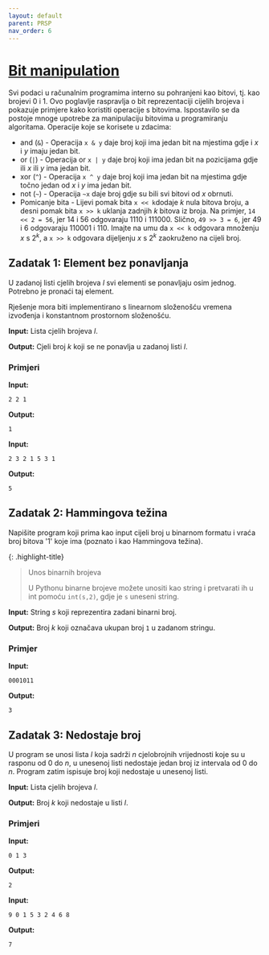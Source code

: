 ```yaml
---
layout: default
parent: PRSP
nav_order: 6
---
```


# [Bit manipulation](https://cses.fi/book/book.pdf#chapter.10)

Svi podaci u računalnim programima interno su pohranjeni kao bitovi, tj. kao brojevi 0 i 1. Ovo poglavlje raspravlja o bit reprezentaciji cijelih brojeva i pokazuje primjere kako koristiti operacije s bitovima. Ispostavilo se da postoje mnoge upotrebe za manipulaciju bitovima u programiranju algoritama. Operacije koje se korisete u zdacima:

- and (`&`) - Operacija `x & y` daje broj koji ima jedan bit na mjestima gdje i $x$ i $y$ imaju jedan bit.
- or (`|`) - Operacija or `x | y` daje broj koji ima jedan bit na pozicijama gdje ili $x$ ili $y$ ima jedan bit.
- xor (`^`) - Operacija `x ^ y` daje broj koji ima jedan bit na mjestima gdje točno jedan od $x$ i $y$ ima jedan bit.
- not (`~`) - Operacija `~x` daje broj gdje su bili svi bitovi od $x$
obrnuti.
- Pomicanje bita - Lijevi pomak bita `x << k`dodaje $k$ nula bitova broju, a desni pomak bita `x >> k` uklanja zadnjih $k$ bitova iz broja. Na primjer, `14 << 2 = 56`, jer 14 i 56 odgovaraju 1110 i 111000. Slično, `49 >> 3 = 6`, jer 49 i 6 odgovaraju 110001 i 110. Imajte na umu da `x << k` odgovara množenju $x$ s $2^k$, a `x >> k` odgovara dijeljenju $x$ s $2^k$ zaokruženo na cijeli broj.

## Zadatak 1: Element bez ponavljanja

U zadanoj listi cjelih brojeva $l$ svi elementi se ponavljaju osim jednog. Potrebno je pronaći taj element.

Rješenje mora biti implementirano s linearnom složenošću vremena izvođenja i konstantnom prostornom složenošću.

**Input:**
Lista cjelih brojeva $l$.

**Output:**
Cjeli broj $k$ koji se ne ponavlja u zadanoj listi $l$.

### Primjeri

**Input:**

```text
2 2 1
```

**Output:**

```text
1
```

**Input:**

```text
2 3 2 1 5 3 1
```

**Output:**

```text
5
```

## Zadatak 2: Hammingova težina

Napišite program koji prima kao input cijeli broj u binarnom formatu i vraća broj bitova '1' koje ima (poznato i kao Hammingova težina).

{: .highlight-title}
> Unos binarnih brojeva
>
> U Pythonu binarne brojeve možete unositi kao string i pretvarati ih u int pomoću `int(s,2)`, gdje je `s` uneseni string.

**Input:**
String $s$ koji reprezentira zadani binarni broj.

**Output:**
Broj $k$ koji označava ukupan broj `1` u zadanom stringu.

### Primjer

**Input:**

```text
0001011
```

**Output:**

```text
3
```

## Zadatak 3: Nedostaje broj

U program se unosi lista $l$ koja sadrži $n$ cjelobrojnih vrijednosti koje su u rasponu od $0$ do $n$, u unesenoj listi nedostaje jedan broj iz intervala od $0$ do $n$. Program zatim ispisuje broj koji nedostaje u unesenoj listi.

**Input:**
Lista cjelih brojeva $l$.

**Output:**
Broj $k$ koji nedostaje u listi $l$.

### Primjeri

**Input:**

```text
0 1 3
```

**Output:**

```text
2
```

**Input:**

```text
9 0 1 5 3 2 4 6 8 
```

**Output:**

```text
7
```
